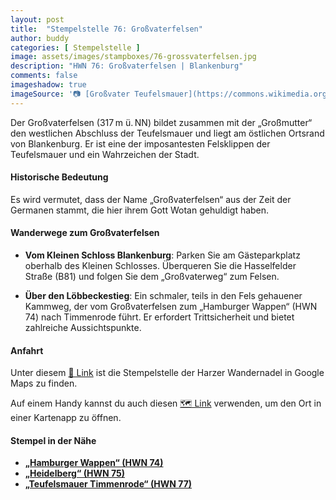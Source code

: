 ```yaml
---
layout: post
title:  "Stempelstelle 76: Großvaterfelsen"
author: buddy
categories: [ Stempelstelle ]
image: assets/images/stampboxes/76-grossvaterfelsen.jpg
description: "HWN 76: Großvaterfelsen | Blankenburg"
comments: false
imageshadow: true
imageSource: '📷 [Großvater Teufelsmauer](https://commons.wikimedia.org/wiki/File:Gro%C3%9Fvater_Teufelsmauer.jpg) von <a href="//commons.wikimedia.org/wiki/User:Olaf2" title="User:Olaf2">Olaf Meister</a> unter Lizenz [CC BY-SA 4.0](https://creativecommons.org/licenses/by-sa/4.0)'
---
```


Der Großvaterfelsen (317 m ü. NN) bildet zusammen mit der „Großmutter“ den westlichen Abschluss der Teufelsmauer und liegt am östlichen Ortsrand von Blankenburg. Er ist eine der imposantesten Felsklippen der Teufelsmauer und ein Wahrzeichen der Stadt.

#### Historische Bedeutung

Es wird vermutet, dass der Name „Großvaterfelsen“ aus der Zeit der Germanen stammt, die hier ihrem Gott Wotan gehuldigt haben.

#### Wanderwege zum Großvaterfelsen

- **Vom Kleinen Schloss Blankenburg**: Parken Sie am Gästeparkplatz oberhalb des Kleinen Schlosses. Überqueren Sie die Hasselfelder Straße (B81) und folgen Sie dem „Großvaterweg“ zum Felsen.

- **Über den Löbbeckestieg**: Ein schmaler, teils in den Fels gehauener Kammweg, der vom Großvaterfelsen zum „Hamburger Wappen“ (HWN 74) nach Timmenrode führt. Er erfordert Trittsicherheit und bietet zahlreiche Aussichtspunkte.

#### Anfahrt

Unter diesem [📍 Link](https://www.google.com/maps/dir/?api=1&origin=&destination=51.78598%2C%2010.96717) ist die Stempelstelle der Harzer Wandernadel in Google Maps zu finden.

<div class="android-only">
  Auf einem Handy kannst du auch diesen 
  <a href="geo:51.78598,10.96717">🗺️ Link</a> 
  verwenden, um den Ort in einer Kartenapp zu öffnen.
  <p></p>
</div>

#### Stempel in der Nähe

- [**„Hamburger Wappen“ (HWN 74)**](/stempelstelle-074-hamburger-wappen-teufelsmauer)
- [**„Heidelberg“ (HWN 75)**](/stempelstelle-075-hahnenkleeklippen)
- [**„Teufelsmauer Timmenrode“ (HWN 77)**](/stempelstelle-077-ruine-luisenburg)
